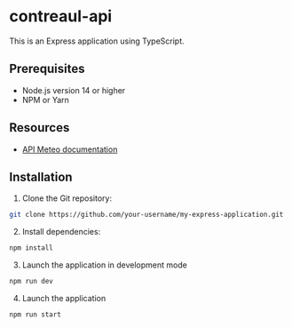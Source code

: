 # contreaul-api

This is an Express application using TypeScript.

## Prerequisites

- Node.js version 14 or higher
- NPM or Yarn

## Resources
- [API Meteo documentation](https://api.meteo-concept.com/documentation)

## Installation

1. Clone the Git repository:
```bash
git clone https://github.com/your-username/my-express-application.git
```

2. Install dependencies:
```bash
npm install
```


3. Launch the application in development mode
```bash
npm run dev
```

4. Launch the application
```bash
npm run start
```

